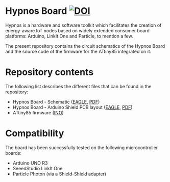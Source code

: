 # Hypnos Board [![DOI](https://zenodo.org/badge/200372680.svg)](https://zenodo.org/badge/latestdoi/200372680)

Hypnos is a hardware and software toolkit which facilitates the creation of energy-aware IoT nodes based on widely extended consumer board platforms: Arduino, LinkIt One and Particle, to mention a few.

The present repository contains the circuit schematics of the Hypnos Board and the source code of the firmware for the ATtiny85 integrated on it.

# Repository contents

The following list describes the different files that can be found in the repository:
* Hypnos Board - Schematic ([EAGLE](./HYPNOS_BOARD_SHIELD_V1.sch), [PDF](./HYPNOS_BOARD_SHIELD_V1.pdf))
* Hypnos Board - Arduino Shield PCB layout ([EAGLE](./HYPNOS_BOARD_SHIELD_V1.brd), [PDF](./HYPNOS_BOARD_SHIELD_V1.brd.pdf))
* ATtiny85 firmware ([INO](./board-microcontroller/microcontroller-firmware.ino))

# Compatibility

The board has been successfully tested on the following microcontroller boards:
* Arduino UNO R3
* SeeedStudio LinkIt One
* Particle Photon (via a Shield-Shield adapter)
